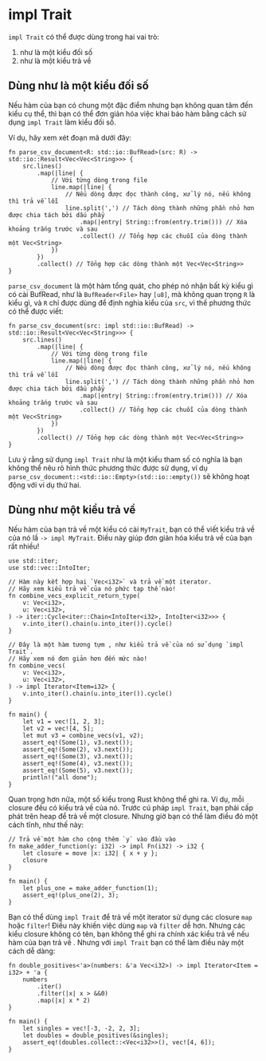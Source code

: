 # impl Trait

`impl Trait` có thể được dùng trong hai vai trò:

1. như là một kiểu đối số
2. như là một kiểu trả về

## Dùng như là một kiểu đối số

Nếu hàm của bạn có chung một đặc điểm nhưng bạn không quan tâm đến kiểu cụ thể, thì bạn có thể đơn giản hóa việc khai báo hàm bằng cách sử dụng `impl Trait` làm kiểu đối số.

Ví dụ, hãy xem xét đoạn mã dưới đây:

```rust,editable
fn parse_csv_document<R: std::io::BufRead>(src: R) -> std::io::Result<Vec<Vec<String>>> {
    src.lines()
        .map(|line| {
            // Với từng dòng trong file
            line.map(|line| {
                // Nếu dòng được đọc thành công, xử lý nó, nếu không thì trả về lỗi
                line.split(',') // Tách dòng thành những phần nhỏ hơn được chia tách bởi dấu phẩy
                    .map(|entry| String::from(entry.trim())) // Xóa khoảng trắng trước và sau
                    .collect() // Tổng hợp các chuỗi của dòng thành một Vec<String>
            })
        })
        .collect() // Tổng hợp các dòng thành một Vec<Vec<String>>
}
```

`parse_csv_document` là một hàm tổng quát, cho phép nó nhận bất kỳ kiểu gì có cài BufRead, như là `BufReader<File>` hay `[u8]`,
mà không quan trọng `R` là kiểu gì, và `R` chỉ được dùng để định nghia kiểu của `src`, vì thế phương thức có thể được viết:

```rust,editable
fn parse_csv_document(src: impl std::io::BufRead) -> std::io::Result<Vec<Vec<String>>> {
    src.lines()
        .map(|line| {
            // Với từng dòng trong file
            line.map(|line| {
                // Nếu dòng được đọc thành công, xử lý nó, nếu không thì trả về lỗi
                line.split(',') // Tách dòng thành những phần nhỏ hơn được chia tách bởi dấu phẩy
                    .map(|entry| String::from(entry.trim())) // Xóa khoảng trắng trước và sau
                    .collect() // Tổng hợp các chuỗi của dòng thành một Vec<String>
            })
        })
        .collect() // Tổng hợp các dòng thành một Vec<Vec<String>>
}
```

Lưu ý rằng sử dụng `impl Trait` như là một kiểu tham số có nghĩa là bạn không thể nêu rõ hình thức phương thức được sử dụng, ví dụ `parse_csv_document::<std::io::Empty>(std::io::empty())` sẽ không hoạt động với ví dụ thứ hai.


## Dùng như một kiểu trả về

Nếu hàm của bạn trả về một kiểu có cài `MyTrait`, bạn có thể viết kiểu trả về
của nó lầ `-> impl MyTrait`. Điều này giúp đơn giản hóa kiểu trả về của bạn rất nhiều!

```rust,editable
use std::iter;
use std::vec::IntoIter;

// Hàm này kết hợp hai `Vec<i32>` và trả về một iterator.
// Hãy xem kiểu trả về của nó phức tạp thế nào!
fn combine_vecs_explicit_return_type(
    v: Vec<i32>,
    u: Vec<i32>,
) -> iter::Cycle<iter::Chain<IntoIter<i32>, IntoIter<i32>>> {
    v.into_iter().chain(u.into_iter()).cycle()
}

// Đây là một hàm tương tựm , như kiểu trả về của nó sử dụng `impl Trait`.
// Hãy xem nó đơn giản hơn đến mức nào!
fn combine_vecs(
    v: Vec<i32>,
    u: Vec<i32>,
) -> impl Iterator<Item=i32> {
    v.into_iter().chain(u.into_iter()).cycle()
}

fn main() {
    let v1 = vec![1, 2, 3];
    let v2 = vec![4, 5];
    let mut v3 = combine_vecs(v1, v2);
    assert_eq!(Some(1), v3.next());
    assert_eq!(Some(2), v3.next());
    assert_eq!(Some(3), v3.next());
    assert_eq!(Some(4), v3.next());
    assert_eq!(Some(5), v3.next());
    println!("all done");
}
```
Quan trọng hơn nữa, một số kiểu trong Rust không thể ghi ra. Ví dụ, mỗi closure đều
có kiểu trả về của nó. Trước cú pháp `impl Trait`, bạn phải cấp phát trên heap để
trả về một closure. Nhưng giờ bạn có thể làm điều đó một cách tĩnh, như thế này:

```rust,editable
// Trả về một hàm cho cộng thêm `y` vào đầu vào
fn make_adder_function(y: i32) -> impl Fn(i32) -> i32 {
    let closure = move |x: i32| { x + y };
    closure
}

fn main() {
    let plus_one = make_adder_function(1);
    assert_eq!(plus_one(2), 3);
}
```

Bạn có thể dùng `impl Trait` để trả về một iterator sử dụng các closure `map` hoặc 
`filter`! Điều này khiến việc dùng `map` và `filter` dễ hơn. Nhưng các kiểu closure
không có tên, bạn không thể ghi ra chính xác kiểu trả về nếu hàm của bạn trả về 
. Nhưng với  `impl Trait` bạn có thể làm điều này một cách dễ dàng:

```rust,editable
fn double_positives<'a>(numbers: &'a Vec<i32>) -> impl Iterator<Item = i32> + 'a {
    numbers
        .iter()
        .filter(|x| x > &&0)
        .map(|x| x * 2)
}

fn main() {
    let singles = vec![-3, -2, 2, 3];
    let doubles = double_positives(&singles);
    assert_eq!(doubles.collect::<Vec<i32>>(), vec![4, 6]);
}
```